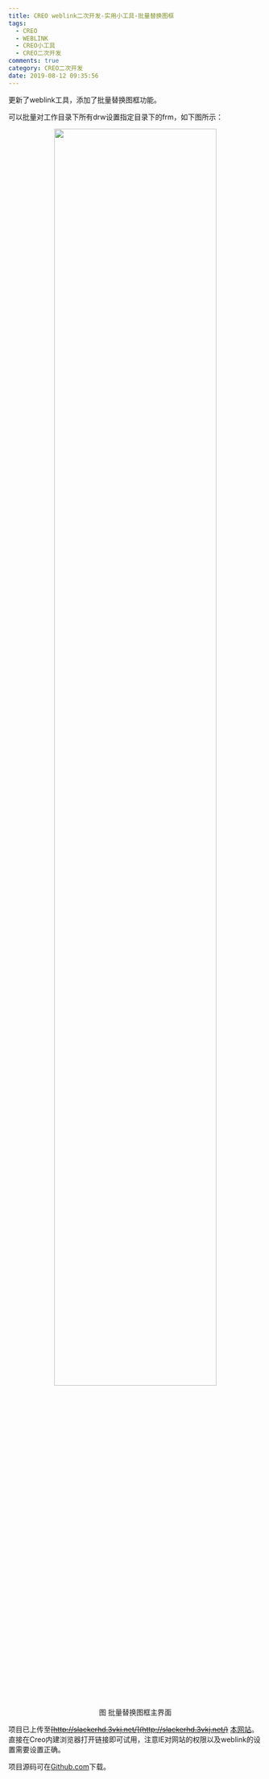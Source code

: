 ```yaml
---
title: CREO weblink二次开发-实用小工具-批量替换图框
tags:
  - CREO
  - WEBLINK
  - CREO小工具
  - CREO二次开发
comments: true
category: CREO二次开发
date: 2019-08-12 09:35:56
---
```



更新了weblink工具，添加了批量替换图框功能。

可以批量对工作目录下所有drw设置指定目录下的frm，如下图所示：

<div align="center">
    <img src="/img/proe/weblinktool10.png" style="width:80%" align="center"/>
    <p>图 批量替换图框主界面</p>
</div>

项目已上传至~~[http://slackerhd.3vkj.net/](http://slackerhd.3vkj.net/)~~ [本网站](http://weblink.hudi.site)。直接在Creo内建浏览器打开链接即可试用，注意IE对网站的权限以及weblink的设置需要设置正确。

项目源码可在<a href="https://github.com/slacker-HD/creo_weblink" target="_blank">Github.com</a>下载。